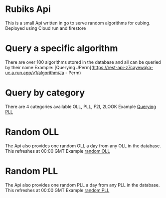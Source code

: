 
# Rubiks Api
This is a small Api written in go to serve random algorithms for cubing.
Deployed using Cloud run and firestore

# Query a specific algorithm
There are over 100 algorithms stored in the database and all can be queried by their name
Example: [Querying JPerm](https://rest-api-z7cayewqka-uc.a.run.app/v1/algorithm/Ja - Perm)

# Query by category
There are 4 categories available OLL, PLL, F2l, 2LOOK
Example [Querying PLL](https://rest-api-z7cayewqka-uc.a.run.app/v1/algorithmCategory/PLL)

# Random OLL
The Api also provides one random OLL a day from any OLL in the database. 
This refreshes at 00:00 GMT
Example [random OLL](https://rest-api-z7cayewqka-uc.a.run.app/v1/randomOLL/)

# Random PLL
The Api also provides one random PLL a day from any PLL in the database. 
This refreshes at 00:00 GMT
Example [random PLL](https://rest-api-z7cayewqka-uc.a.run.app/v1/randomOLL/)
